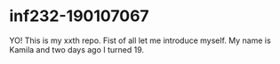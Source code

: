 # inf232-190107067
YO! This is my xxth repo. 
Fist of all let me introduce myself.
My name is Kamila and two days ago I turned 19.
